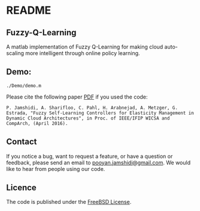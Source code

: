 # README

## Fuzzy-Q-Learning
A matlab implementation of Fuzzy Q-Learning for making cloud auto-scaling more intelligent through online policy learning.

## Demo:
```
./Demo/demo.m
```

Please cite the following paper [PDF](https://github.com/pooyanjamshidi/Fuzzy-Q-Learning/blob/master/value_function_calculator.m) if you used the code:
```
P. Jamshidi, A. Sharifloo, C. Pahl, H. Arabnejad, A. Metzger, G. Estrada, "Fuzzy Self-Learning Controllers for Elasticity Management in Dynamic Cloud Architectures", in Proc. of IEEE/IFIP WICSA and CompArch, (April 2016).
```

## Contact

If you notice a bug, want to request a feature, or have a question or feedback, please send an email to pooyan.jamshidi@gmail.com. We would like to hear from people using our code.

## Licence

The code is published under the [FreeBSD License](https://github.com/pooyanjamshidi/Fuzzy-Q-Learning/blob/master/LICENSE.txt).
